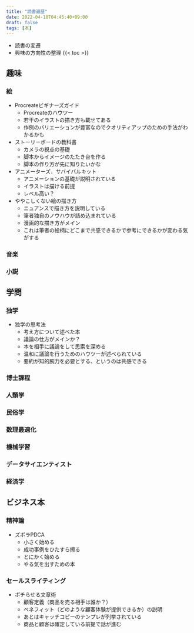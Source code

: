 ```yaml
---
title: "読書遍歴"
date: 2022-04-18T04:45:40+09:00
draft: false
tags: [本]
---
```

- 読書の変遷
- 興味の方向性の整理
{{< toc >}}
## 趣味
### 絵
- Procreateビギナーズガイド
  - Procreateのハウツー
  - 若干のイラストの描き方も載せてある
  - 作例のバリエーションが豊富なのでクオリティアップのための手法がわかるかも
- ストーリーボードの教科書
  - カメラの視点の基礎
  - 脚本からイメージのたたき台を作る
  - 脚本の作り方が先に知りたいかな
- アニメーターズ．サバイバルキット
  - アニメーションの基礎が説明されている
  - イラストは描ける前提
  - レベル高い？
- ややこしくない絵の描き方
  - ニュアンスで描き方を説明している
  - 筆者独自のノウハウが詰め込まれている
  - 漫画的な描き方がメイン
  - これは筆者の絵柄にどこまで共感できるかで参考にできるかが変わる気がする
### 音楽
### 小説
## 学問
### 独学
- 独学の思考法
  - 考え方について述べた本
  - 議論の仕方がメインか？
  - 本を相手に議論をして思索を深める
  - 温和に議論を行うためのハウツーが述べられている
  - 要約が知的腕力を必要とする、というのは共感できる

### 博士課程
### 人類学
### 民俗学
### 数理最適化
### 機械学習
### データサイエンティスト
### 経済学
## ビジネス本
### 精神論
- ズボラPDCA
  - 小さく始める
  - 成功事例をひたすら擦る
  - とにかく始める
  - やる気を出すための本
### セールスライティング
- ポチらせる文章術
  - 顧客定義（商品を売る相手は誰か？）
  - ベネフィット（どのような顧客体験が提供できるか）の説明
  - あとはキャッチコピーのテンプレが列挙されている
  - 商品と顧客は確定している前提で話が進む